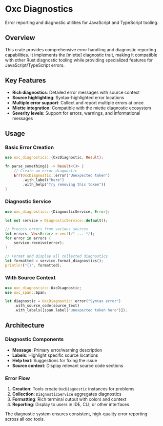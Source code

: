 # Oxc Diagnostics

Error reporting and diagnostic utilities for JavaScript and TypeScript tooling.

## Overview

This crate provides comprehensive error handling and diagnostic reporting capabilities. It implements the [miette] diagnostic trait, making it compatible with other Rust diagnostic tooling while providing specialized features for JavaScript/TypeScript errors.

## Key Features

- **Rich diagnostics**: Detailed error messages with source context
- **Source highlighting**: Syntax-highlighted error locations
- **Multiple error support**: Collect and report multiple errors at once
- **Miette integration**: Compatible with the miette diagnostic ecosystem
- **Severity levels**: Support for errors, warnings, and informational messages

## Usage

### Basic Error Creation

```rust
use oxc_diagnostics::{OxcDiagnostic, Result};

fn parse_something() -> Result<()> {
    // Create an error diagnostic
    Err(OxcDiagnostic::error("Unexpected token")
        .with_label("here")
        .with_help("Try removing this token"))
}
```

### Diagnostic Service

```rust
use oxc_diagnostics::{DiagnosticService, Error};

let mut service = DiagnosticService::default();

// Process errors from various sources
let errors: Vec<Error> = vec![/* ... */];
for error in errors {
    service.receive(error);
}

// Format and display all collected diagnostics
let formatted = service.format_diagnostics();
println!("{}", formatted);
```

### With Source Context

```rust
use oxc_diagnostics::OxcDiagnostic;
use oxc_span::Span;

let diagnostic = OxcDiagnostic::error("Syntax error")
    .with_source_code(source_text)
    .with_labels([span.label("unexpected token here")]);
```

## Architecture

### Diagnostic Components
- **Message**: Primary error/warning description
- **Labels**: Highlight specific source locations
- **Help text**: Suggestions for fixing the issue
- **Source context**: Display relevant source code sections

### Error Flow
1. **Creation**: Tools create `OxcDiagnostic` instances for problems
2. **Collection**: `DiagnosticService` aggregates diagnostics
3. **Formatting**: Rich terminal output with colors and context
4. **Reporting**: Display to users in IDE, CLI, or other interfaces

The diagnostic system ensures consistent, high-quality error reporting across all oxc tools.